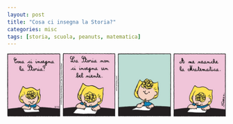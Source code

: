 ```yaml
---
layout: post
title: "Cosa ci insegna la Storia?"
categories: misc
tags: [storia, scuola, peanuts, matematica]
---
```


![Cosa ci insegna la Storia?](/assets/images/189476192-35dd2de3-51e5-4449-9da9-7def8c45c216.jpeg "Cosa ci insegna la Storia?")